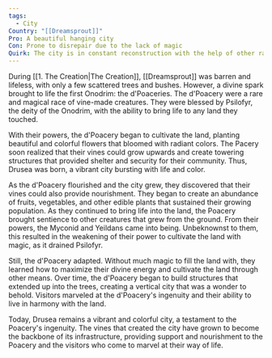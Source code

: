 ```yaml
---
tags:
  - City
Country: "[[Dreamsprout]]"
Pro: A beautiful hanging city
Con: Prone to disrepair due to the lack of magic
Quirk: The city is in constant reconstruction with the help of other races and magic sources
---
```

During [[1. The Creation|The Creation]], [[Dreamsprout]] was barren and lifeless, with only a few scattered trees and bushes. However, a divine spark brought to life the first Onodrim: the d'Poaceries. The d'Poacery were a rare and magical race of vine-made creatures. They were blessed by Psilofyr, the deity of the Onodrim, with the ability to bring life to any land they touched.

With their powers, the d'Poacery began to cultivate the land, planting beautiful and colorful flowers that bloomed with radiant colors. The Pacery soon realized that their vines could grow upwards and create towering structures that provided shelter and security for their community. Thus, Drusea was born, a vibrant city bursting with life and color.

As the d'Poacery flourished and the city grew, they discovered that their vines could also provide nourishment. They began to create an abundance of fruits, vegetables, and other edible plants that sustained their growing population. As they continued to bring life into the land, the Poacery brought sentience to other creatures that grew from the ground. From their powers, the Myconid and Yeildans came into being. Unbeknownst to them, this resulted in the weakening of their power to cultivate the land with magic, as it drained Psilofyr.

Still, the d'Poacery adapted. Without much magic to fill the land with, they learned how to maximize their divine energy and cultivate the land through other means. Over time, the d'Poacery began to build structures that extended up into the trees, creating a vertical city that was a wonder to behold. Visitors marveled at the d'Poacery's ingenuity and their ability to live in harmony with the land.

Today, Drusea remains a vibrant and colorful city, a testament to the Poacery's ingenuity. The vines that created the city have grown to become the backbone of its infrastructure, providing support and nourishment to the Poacery and the visitors who come to marvel at their way of life.